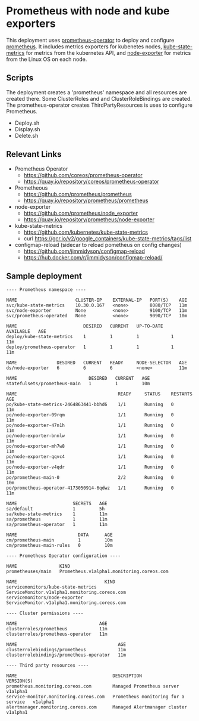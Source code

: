 # Prometheus with node and kube exporters

This deployment uses [prometheus-operator](https://github.com/coreos/prometheus-operator) 
to deploy and configure [prometheus](https://prometheus.io/). It includes metrics exporters 
for kubenetes nodes, [kube-state-metrics](https://github.com/kubernetes/kube-state-metrics) 
for metrics from the kubernetes API, and [node-exporter](https://github.com/prometheus/node_exporter) 
for metrics from the Linux OS on each node.

## Scripts

The deployment creates a 'prometheus' namespace and all resources are created there.
Some ClusterRoles and and ClusterRoleBindings are created. The prometheus-operator creates
ThirdPartyResources is uses to configure Prometheus.

- Deploy.sh
- Display.sh
- Delete.sh

## Relevant Links

- Prometheus Operator
  - https://github.com/coreos/prometheus-operator
  - https://quay.io/repository/coreos/prometheus-operator
- Prometheous
  - https://github.com/prometheus/prometheus
  - https://quay.io/repository/prometheus/prometheus
- node-exporter
  - https://github.com/prometheus/node_exporter
  - https://quay.io/repository/prometheus/node-exporter
- kube-state-metrics
  - https://github.com/kubernetes/kube-state-metrics
  - curl https://gcr.io/v2/google_containers/kube-state-metrics/tags/list
- configmap-reload (sidecar to reload pometheus on config changes)
  - https://github.com/jimmidyson/configmap-reload
  - https://hub.docker.com/r/jimmidyson/configmap-reload/

## Sample deployment

```
---- Prometheus namespace ----

NAME                      CLUSTER-IP    EXTERNAL-IP   PORT(S)    AGE
svc/kube-state-metrics    10.30.0.167   <none>        8080/TCP   11m
svc/node-exporter         None          <none>        9100/TCP   11m
svc/prometheus-operated   None          <none>        9090/TCP   10m

NAME                         DESIRED   CURRENT   UP-TO-DATE   AVAILABLE   AGE
deploy/kube-state-metrics    1         1         1            1           11m
deploy/prometheus-operator   1         1         1            1           11m

NAME               DESIRED   CURRENT   READY     NODE-SELECTOR   AGE
ds/node-exporter   6         6         6         <none>          11m

NAME                           DESIRED   CURRENT   AGE
statefulsets/prometheus-main   1         1         10m

NAME                                      READY     STATUS    RESTARTS   AGE
po/kube-state-metrics-2464863441-bbhd6    1/1       Running   0          11m
po/node-exporter-09rqm                    1/1       Running   0          11m
po/node-exporter-47n1h                    1/1       Running   0          11m
po/node-exporter-bnnlw                    1/1       Running   0          11m
po/node-exporter-mh7w8                    1/1       Running   0          11m
po/node-exporter-qqvc4                    1/1       Running   0          11m
po/node-exporter-v4qdr                    1/1       Running   0          11m
po/prometheus-main-0                      2/2       Running   0          10m
po/prometheus-operator-4173050914-6qdwz   1/1       Running   0          11m

NAME                     SECRETS   AGE
sa/default               1         5h
sa/kube-state-metrics    1         11m
sa/prometheus            1         11m
sa/prometheus-operator   1         11m

NAME                       DATA      AGE
cm/prometheus-main         1         10m
cm/prometheus-main-rules   0         10m

---- Prometheus Operator configuration ----

NAME                KIND
prometheuses/main   Prometheus.v1alpha1.monitoring.coreos.com

NAME                                 KIND
servicemonitors/kube-state-metrics   ServiceMonitor.v1alpha1.monitoring.coreos.com
servicemonitors/node-exporter        ServiceMonitor.v1alpha1.monitoring.coreos.com

---- Cluster permissions ----

NAME                               AGE
clusterroles/prometheus            11m
clusterroles/prometheus-operator   11m

NAME                                      AGE
clusterrolebindings/prometheus            11m
clusterrolebindings/prometheus-operator   11m

---- Third party resources ----

NAME                                    DESCRIPTION                           VERSION(S)
prometheus.monitoring.coreos.com        Managed Prometheus server             v1alpha1
service-monitor.monitoring.coreos.com   Prometheus monitoring for a service   v1alpha1
alertmanager.monitoring.coreos.com      Managed Alertmanager cluster          v1alpha1
```
